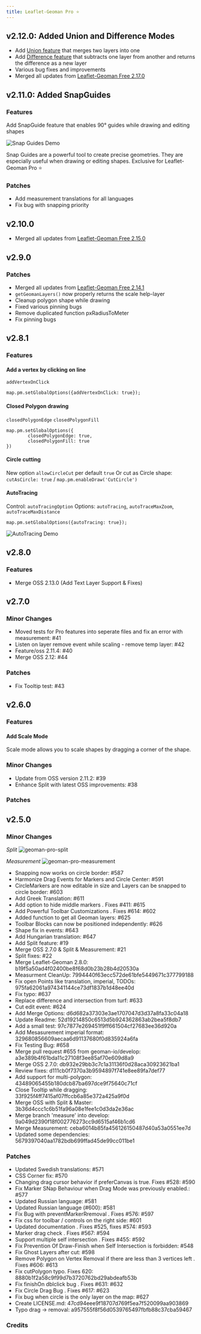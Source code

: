 ```yaml
---
title: Leaflet-Geoman Pro ⭐
---
```


## v2.12.0: Added Union and Difference Modes

- Add [Union feature](/modes/9.union-mode) that merges two layers into one
- Add [Difference feature](/modes/10.difference-mode) that subtracts one layer from another and returns the difference as a new layer
- Various bug fixes and improvements
- Merged all updates from [Leaflet-Geoman Free 2.17.0](https://github.com/geoman-io/leaflet-geoman/releases/tag/v2.17.0)

## v2.11.0: Added SnapGuides

### Features
Add SnapGuide feature that enables 90° guides while drawing and editing shapes

![Snap Guides Demo](https://geoman-static.onrender.com/assets/snap-guides-fast.gif)

Snap Guides are a powerful tool to create precise geometries. They are especially useful when drawing or editing shapes. Exclusive for Leaflet-Geoman Pro ⭐



### Patches
* Add measurement translations for all languages
* Fix bug with snapping priority

## v2.10.0

- Merged all updates from [Leaflet-Geoman Free 2.15.0](https://github.com/geoman-io/leaflet-geoman/releases/tag/v2.15.0)


## v2.9.0

### Patches

- Merged all updates from [Leaflet-Geoman Free 2.14.1](https://github.com/geoman-io/leaflet-geoman/releases/tag/v2.14.1)
- `getGeomanLayers()` now properly returns the scale help-layer
- Cleanup polygon shape while drawing
- Fixed various pinning bugs
- Remove duplicated function pxRadiusToMeter
- Fix pinning bugs

## v2.8.1

### Features

#### Add a vertex by clicking on line
`addVertexOnClick`
```
map.pm.setGlobalOptions({addVertexOnClick: true});
```

#### Closed Polygon drawing
`closedPolygonEdge`
`closedPolygonFill`

```
map.pm.setGlobalOptions({
        closedPolygonEdge: true,
        closedPolygonFill: true
})
```

#### Circle cutting
New option `allowCircleCut` per default `true`
Or cut as Circle shape: `cutAsCircle: true` / `map.pm.enableDraw('CutCircle')`

#### AutoTracing

Control: `autoTracingOption`
Options: `autoTracing`, `autoTraceMaxZoom`, `autoTraceMaxDistance`

```
map.pm.setGlobalOptions({autoTracing: true});
```

![AutoTracing Demo](https://geoman-static.onrender.com/assets/auto-tracing.gif)

## v2.8.0

### Features

- Merge OSS 2.13.0 (Add Text Layer Support & Fixes)


## v2.7.0

### Minor Changes 

- Moved tests for Pro features into seperate files and fix an error with measurement: #41
- Listen on layer remove event while scaling - remove temp layer: #42
- Feature/oss 2.11.4: #40
- Merge OSS 2.12: #44

### Patches 

- Fix Tooltip test: #43


## v2.6.0


### Features

#### Add Scale Mode

Scale mode allows you to scale shapes by dragging a corner of the shape. 


### Minor Changes 

- Update from OSS version 2.11.2: #39
- Enhance Split with latest OSS improvements: #38

### Patches 

## v2.5.0

### Minor Changes 

*Split*
![geoman-pro-split](https://geoman-static.onrender.com/assets/split.gif)

*Measurement*
![geoman-pro-measurement](https://geoman-static.onrender.com/assets/measurement-demo.gif)


- Snapping now works on circle border: #587
- Harmonize Drag Events for Markers and Circle Center: #591
- CircleMarkers are now editable in size and Layers can be snapped to circle border: #603
- Add Greek Translation: #611
- Add option to hide middle markers . Fixes #411: #615
- Add Powerful Toolbar Customizations . Fixes #614: #602
- Added function to get all Geoman layers: #625
- Toolbar Blocks can now be positioned independently: #626
- Shape fix in events: #643
- Add Hungarian translation: #647
- Add Split feature: #19
- Merge OSS 2.7.0 &amp; Split &amp; Measurement: #21
- Split fixes: #22
- Merge Leaflet-Geoman 2.8.0: b19f5a50ad4f02400be8f68d0b23b28b4d20530a
- Measurment CleanUp: 7994440f63ecc572de61bfe5449671c377799188
- Fix open Points like translation, imperial, TODOs: 975fa62061a974341144ce73df1837b1d48ee40d
- Fix typo: #637
- Replace difference and intersection from turf: #633
- Cut edit event: #624
- Add Merge Options: d6d682a37303e3ae1707047d3d37a8fa33c04a18
- Update Readme: 52d19214850c6513d5b924362863ab2bea5f8db7
- Add a small test: 97c7877e269451f9ff661504cf27683ee36d920a
- Add Mesasurement imperial format: 329680856609aecaa6d91137680f0d835924a6fa
- Fix Testing Bug: #658
- Merge pull request #655 from geoman-io/develop: a3e389b4f61bda11c27108f3ee85af70e609d8a9
- Merge OSS 2.7.0: db932e29bb3c7c1a31136f0d28aca30923621ba1
- Review fixes: d111cb0f7370a3b9594897f741e8ee89fa7def77
- Add support for multi-polygon: 43489065455b180dcb87ba697dce9f75640c71cf
- Close Tooltip while dragging: 33f925f4ff7415af07ffccb6a85e372a425a9f0d
- Merge OSS with Split &amp; Master: 3b36d4ccc1c6b51fa96a08e1fee1c0d3da2e36ac
- Merge branch &#39;measure&#39; into develop: 9a049d2390f18f002776273cc9d6515af46b1cd6
- Merge Measurement: ceba6014b85fa456126150487d40a53a0551ee7d
- Updated some dependencies: 5679397040aa1782bdb699ffad45de99cc011be1

### Patches 

- Updated Swedish translations: #571
- CSS Corner fix: #570
- Changing drag cursor behavior if preferCanvas is true. Fixes #528: #590
- Fix Marker SNap Behaviour when Drag Mode was previously enabled.: #577
- Updated Russian language: #581
- Updated Russian language   (#600): #581
- Fix Bug with preventMarkerRremoval . Fixes #576: #597
- Fix css for toolbar / controls on the right side: #601
- Updated documentation . Fixes #525, fixes #574: #593
- Marker drag check . Fixes #567: #594
- Support multiple self intersection . Fixes #455: #592
- Fix Prevention Of Draw-Finish when Self Intersection is forbidden: #548
- Fix Ghost Layers after cut: #598
- Remove Polygon on Vertex Removal if there are less than 3 vertices left . Fixes #606: #613
- Fix cutPolygon typo. Fixes 620: 8880b1f2a58c9f99d7b3720762bd29abdeafb53b
- Fix finishOn dblclick bug . Fixes #631: #632
- Fix Circle Drag Bug . Fixes #617: #623
- Fix bug when circle is the only layer on the map: #627
- Create LICENSE.md: 47cd94eee9f18707d769f5ea7f520099aa903869
- Typo drag -&gt; removal: a957555f8f56d0539765497fbfb88c37cba59467

### Credits 